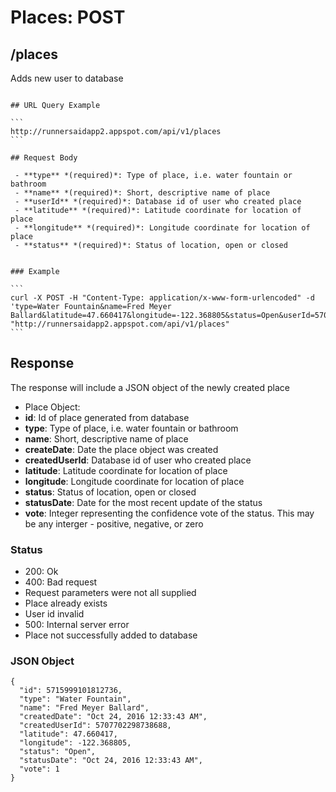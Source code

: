 # Places: POST

## /places

Adds new user to database

~~~

## URL Query Example

```
http://runnersaidapp2.appspot.com/api/v1/places
```

## Request Body

 - **type** *(required)*: Type of place, i.e. water fountain or bathroom
 - **name** *(required)*: Short, descriptive name of place
 - **userId** *(required)*: Database id of user who created place
 - **latitude** *(required)*: Latitude coordinate for location of place
 - **longitude** *(required)*: Longitude coordinate for location of place
 - **status** *(required)*: Status of location, open or closed


### Example

```
curl -X POST -H "Content-Type: application/x-www-form-urlencoded" -d 'type=Water Fountain&name=Fred Meyer Ballard&latitude=47.660417&longitude=-122.368805&status=Open&userId=5707702298738688' "http://runnersaidapp2.appspot.com/api/v1/places"
```

~~~

## Response

The response will include a JSON object of the newly created place

- Place Object:
 - **id**: Id of place generated from database
 - **type**: Type of place, i.e. water fountain or bathroom
 - **name**: Short, descriptive name of place
 - **createDate**: Date the place object was created
 - **createdUserId**: Database id of user who created place
 - **latitude**: Latitude coordinate for location of place
 - **longitude**: Longitude coordinate for location of place
 - **status**: Status of location, open or closed
 - **statusDate**: Date for the most recent update of the status
 - **vote**: Integer representing the confidence vote of the status. This may be any interger - positive, negative, or zero

### Status
- 200: Ok
- 400: Bad request
 - Request parameters were not all supplied
 - Place already exists
 - User id invalid
- 500: Internal server error
 - Place not successfully added to database


### JSON Object

```
{
  "id": 5715999101812736,
  "type": "Water Fountain",
  "name": "Fred Meyer Ballard",
  "createdDate": "Oct 24, 2016 12:33:43 AM",
  "createdUserId": 5707702298738688,
  "latitude": 47.660417,
  "longitude": -122.368805,
  "status": "Open",
  "statusDate": "Oct 24, 2016 12:33:43 AM",
  "vote": 1
}
```